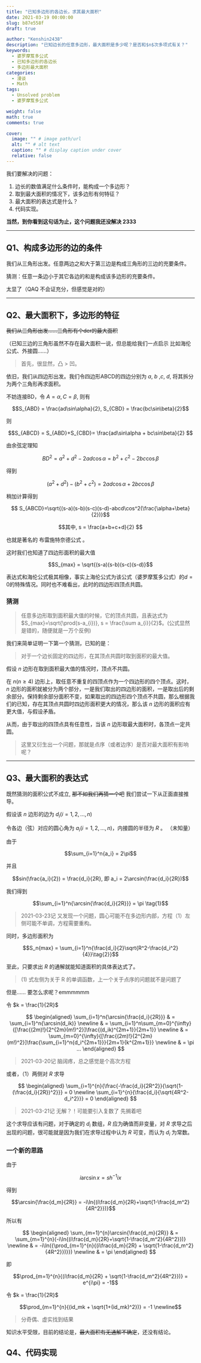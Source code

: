 ```yaml
---
title: "已知多边形的各边长，求其最大面积"
date: 2021-03-19 00:00:00
slug: b87e558f
draft: true

author: "Kenshin2438"
description: "已知边长的任意多边形，最大面积是多少呢？是否和$n$次多项式有关？"
keywords:  
  - 婆罗摩笈多公式
  - 已知多边形的各边长
  - 多边形最大面积
categories:
  - 漫谈
  - Math
tags:
  - Unsolved problem
  - 婆罗摩笈多公式

weight: false
math: true
comments: true

cover:
  image: "" # image path/url
  alt: "" # alt text
  caption: "" # display caption under cover
  relative: false
---
```


我们要解决的问题：

1. 边长的数值满足什么条件时，能构成一个多边形？
2. 取到最大面积的情况下，该多边形有何特征？
3. 最大面积的表达式是什么？
4. 代码实现。

**当然，到你看到这句话为止，这个问题我还没解决 2333**

---

## Q1、构成多边形的边的条件

我们从三角形出发。任意两边之和大于第三边是构成三角形的三边的充要条件。

猜测：任意一条边小于其它各边的和是构成该多边形的充要条件。 

太显了（QAQ 不会证充分，但感觉是对的）

---

## Q2、最大面积下，多边形的特征

~~我们从三角形出发……三角形有个der的最大面积~~

（已知三边的三角形虽然不存在最大面积一说，但总能给我们一点启示 比如海伦公式、外接圆……）

> 首先，很显然，凸 > 凹。

依旧，我们从四边形出发。我们令四边形ABCD的四边分别为 $a$, $b$ ,$c$, $d$, 将其拆分为两个三角形再求面积。

不妨连接BD，令 $A = \alpha, C = \beta$, 则有

$$S_{ABD} = \frac{ad\sin\alpha}{2}, S_{CBD} = \frac{bc\sin\beta}{2}$$

则

$$S_{ABCD} = S_{ABD}+S_{CBD}= \frac{ad\sin\alpha + bc\sin\beta}{2} $$

由余弦定理知

$$BD^2 = a^2+d^2-2ad\cos\alpha = b^2+c^2-2bc\cos\beta $$

得到

$$(a^2+d^2)-(b^2+c^2) = 2ad\cos\alpha + 2bc\cos\beta $$

稍加计算得到

$$ S_{ABCD}=\sqrt{(s-a)(s-b)(s-c)(s-d)-abcd\cos^2(\frac{\alpha+\beta}{2})}$$

$$其中, s = \frac{a+b+c+d}{2} $$

也就是著名的 布雷施特奈德公式 。

这时我们也知道了四边形面积的最大值

$$S_{max} = \sqrt{(s-a)(s-b)(s-c)(s-d)}$$

表达式和海伦公式极其相像，事实上海伦公式为该公式（婆罗摩笈多公式）的$d=0$的特殊情况。同时也不难看出，此时的四边形四顶点共圆。

### 猜测

> 任意多边形取到面积最大值的时候，它的顶点共圆，且表达式为 $S_{max}=\sqrt{\prod(s-a_{i})}, s = \frac{\sum a_{i}}{2}$。(公式显然是错的，随便就是一万个反例)

我们来简单证明一下第一个猜测，已知的是：

> 对于一个边长固定的四边形，在其顶点共圆时取到面积的最大值。

假设 $n$ 边形在取到面积最大值的情况时，顶点不共圆。

在 $n(n\geq4)$ 边形上，取任意不重复的四顶点作为一个四边形的四个顶点。这时， $n$ 边形的面积就被分为两个部分，一是我们取出的四边形的面积，一是取出后的剩余部分。保持剩余部分面积不变，如果取出的四边形四个顶点不共圆，那么根据我们的已知，存在其顶点共圆时四边形面积更大的情况，那么该 $n$ 边形的面积应有更大值，与假设矛盾。

从而，由于取出的四顶点具有任意性，当该 $n$ 边形取最大面积时，各顶点一定共圆。

> 这里又衍生出一个问题，那就是点序（或者边序）是否对最大面积有影响呢？

---

## Q3、最大面积的表达式

既然猜测的面积公式不成立, ~~那不如我们再猜一个吧~~ 我们尝试一下从正面直接推导。

假设该 $n$ 边形的边为 $d_i(i = {1,2,...,n})$

令各边（弦）对应的圆心角为 $a_i(i = {1,2,...,n})$，内接圆的半径为 $R$ 。 （未知量）

由于

$$\sum_{i=1}^n{a_i} = 2\pi$$

并且

$$sin(\frac{a_i}{2}) = \frac{d_i}{2R}, 即 a_i = 2\arcsin(\frac{d_i}{2R})$$

我们得到

$$\sum_{i=1}^n{\arcsin{\frac{d_i}{2R}}} = \pi \tag{1}$$

> 2021-03-23记 又发现一个问题，圆心可能不在多边形内部，方程（1）左侧可能不单调，方程需要重构。 

同时，多边形面积为

$$S_n{max} = \sum_{i=1}^n{\frac{d_i}{2}\sqrt{R^2-\frac{d_i^2}{4}}\tag{2}}$$

至此，只要求出 $R$ 的通解就能知道面积的具体表达式了。

> (1) 式左侧为关于 R 的单调函数，上一个关于点序的问题就不是问题了

但是…… 要怎么求呢？emmmmmm

令 $k = \frac{1}{2R}$

$$
\begin{aligned}
\sum_{i=1}^n{\arcsin{\frac{d_i}{2R}}} 
& = \sum_{i=1}^n{\arcsin(d_ik)} \newline
& = \sum_{i=1}^n\sum_{m=0}^{\infty}{[\frac{(2m)!}{2^{2m}(m!)^2}]\frac{(d_ik)^{2m+1}}{2m+1}} \newline
& = \sum_{m=0}^{\infty}{[\frac{(2m)!}{2^{2m}(m!)^2}]\frac{\sum_{i=1}^n{d_i^{2m+1}}}{2m+1}{k^{2m+1}}} \newline
& = \pi ...
\end{aligned}
$$

> 2021-03-20记 脑阔疼，总之感觉是个高次方程

或者，（1）两侧对 $R$ 求导

$$
\begin{aligned}
\sum_{i=1}^{n}{\frac{-\frac{d_i}{2R^2}}{\sqrt{1-(\frac{d_i}{2R})^2}}} = 0 \newline
\sum_{i=1}^{n}{\frac{d_i}{\sqrt{4R^2-d_i^2}}} = 0
\end{aligned}
$$

> 2021-03-21记 无解？！可能要引入复数了 先搁着吧

这个求导应该有问题，对于确定的 $d_i$ 数组，$R$ 应为确值而非变量，对 $R$ 求导之后出现的问题，很可能就是因为我们在求导过程中认为 $R$ 可变，而认为 $d_i$ 为常数。

### 一个新的思路

由于

$$i\arcsin{x} = sh^{-1}{ix}$$

得到

$$\arcsin{\frac{d_m}{2R}} = -i\ln{(i\frac{d_m}{2R}+\sqrt{1-\frac{d_m^2}{4R^2}})}$$

所以有

$$
\begin{aligned}
\sum_{m=1}^{n}\arcsin{\frac{d_m}{2R}} 
& = \sum_{m=1}^{n}(-i\ln{(i\frac{d_m}{2R}+\sqrt{1-\frac{d_m^2}{4R^2}})} \newline
& = -i\ln({\prod_{m=1}^{n}{(i\frac{d_m}{2R} + \sqrt{1-\frac{d_m^2}{4R^2}})}}) \newline
& = \pi
\end{aligned}
$$

即

$$\prod_{m=1}^{n}{(i\frac{d_m}{2R} + \sqrt{1-\frac{d_m^2}{4R^2}})} = e^{i\pi} = -1$$

令 $k = \frac{1}{2R}$

$$\prod_{m=1}^{n}{(id_mk + \sqrt{1+(id_mk)^2})} = -1 \newline$$

> 分奇偶、虚实找到结果

知识水平受限，目前的结论是，~~最大面积有无通解不确定~~，还没有结论。

## Q4、代码实现